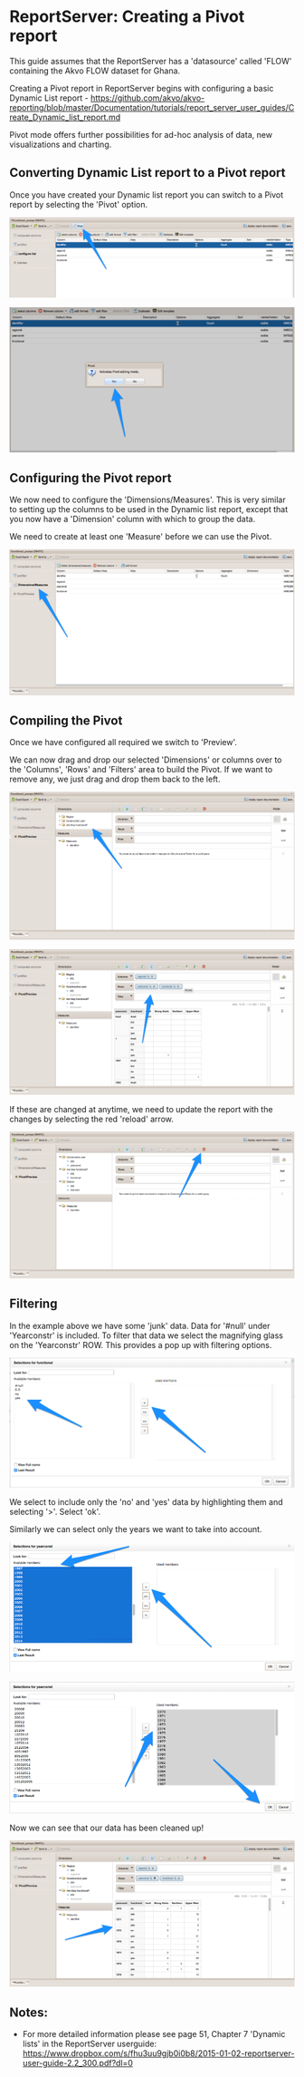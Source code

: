 # ReportServer:  Creating a Pivot report

This guide assumes that the ReportServer has a 'datasource' called 'FLOW' containing the Akvo FLOW dataset for Ghana.

Creating a Pivot report in ReportServer begins with configuring a basic Dynamic List report - https://github.com/akvo/akvo-reporting/blob/master/Documentation/tutorials/report_server_user_guides/Create_Dynamic_list_report.md

Pivot mode offers further possibilities for ad-hoc analysis of data, new visualizations and charting.

##  Converting Dynamic List report to a Pivot report

Once you have created your Dynamic list report you can switch to a Pivot report by selecting the 'Pivot' option.

![activate](https://raw.githubusercontent.com/akvo/akvo-reporting/master/Documentation/tutorials/report_server_user_guides/img/160.png?raw=true "activate")

![pivot](https://raw.githubusercontent.com/akvo/akvo-reporting/master/Documentation/tutorials/report_server_user_guides/img/150.png?raw=true "pivot")

##  Configuring the Pivot report

We now need to configure the 'Dimensions/Measures'.  This is very similar to setting up the columns to be used in the Dynamic list report, except that you now have a 'Dimension' column with which to group the data.

We need to create at least one 'Measure' before we can use the Pivot.

![dimensions](https://raw.githubusercontent.com/akvo/akvo-reporting/master/Documentation/tutorials/report_server_user_guides/img/170.png?raw=true "dimensions")


##  Compiling the Pivot

Once we have configured all required we switch to 'Preview'.

We can now drag and drop our selected 'Dimensions' or columns over to the 'Columns', 'Rows' and 'Filters' area to build the Pivot.  If we want to remove any, we just drag and drop them back to the left.

![pivot](https://raw.githubusercontent.com/akvo/akvo-reporting/master/Documentation/tutorials/report_server_user_guides/img/190.png?raw=true "pivot")

![pivot2](https://raw.githubusercontent.com/akvo/akvo-reporting/master/Documentation/tutorials/report_server_user_guides/img/210.png?raw=true "pivot2")

If these are changed at anytime, we need to update the report with the changes by selecting the red 'reload' arrow.

![arrow](https://raw.githubusercontent.com/akvo/akvo-reporting/master/Documentation/tutorials/report_server_user_guides/img/309.png?raw=true "arrow")

##  Filtering

In the example above we have some 'junk' data.  Data for '#null' under 'Yearconstr' is included. To filter that data we select the magnifying glass on the 'Yearconstr' ROW.  This provides a pop up with filtering options.

![filter](https://raw.githubusercontent.com/akvo/akvo-reporting/master/Documentation/tutorials/report_server_user_guides/img/220.png?raw=true "filter")

We select to include only the 'no' and 'yes' data by highlighting them and selecting '>'.  Select 'ok'.

Similarly we can select only the years we want to take into account.

![years](https://raw.githubusercontent.com/akvo/akvo-reporting/master/Documentation/tutorials/report_server_user_guides/img/250.png?raw=true "years")

![years2](https://raw.githubusercontent.com/akvo/akvo-reporting/master/Documentation/tutorials/report_server_user_guides/img/260.png?raw=true "years2")

Now we can see that our data has been cleaned up!

![clean](https://raw.githubusercontent.com/akvo/akvo-reporting/master/Documentation/tutorials/report_server_user_guides/img/270.png?raw=true "clean")












## Notes:

- For more detailed information please see page 51, Chapter 7 'Dynamic lists' in the ReportServer userguide:  https://www.dropbox.com/s/fhu3uu9gjb0i0b8/2015-01-02-reportserver-user-guide-2.2_300.pdf?dl=0
















